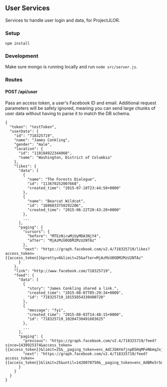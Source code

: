 ## User Services

Services to handle user login and data, for ProjectJLOR.


### Setup
```
npm install
```

### Development

Make sure mongo is running locally and run `node src/server.js`.


### Routes

#### POST /api/user

Pass an access token, a user's Facebook ID and email.  Additional request parameters will be safely ignored, meaning you can send large chunks of user data without having to parse it to match the DB schema.

```
{
  "token": "testToken",
  "userData": {
    "id": "718325719",
    "name": "James Conkling",
    "gender": "male",
    "location": {
      "id": "110184922344060",
      "name": "Washington, District of Columbia"
    },
    "likes": {
      "data": [
        {
          "name": "The Forests Dialogue",
          "id": "113670252007668",
          "created_time": "2015-07-18T23:44:50+0000"
        },
        {
          "name": "Bearcat Wildcat",
          "id": "1686033758292206",
          "created_time": "2015-06-22T20:43:20+0000"
        },
        ...
      ],
      "paging": {
        "cursors": {
          "before": "MTEzNjcwMjUyMDA3NjY4",
          "after": "MjAzMzU0ODM2MzU2NTAz"
        },
        "next": "https://graph.facebook.com/v2.4/718325719/likes?access_token={{access_token}}&pretty=0&limit=25&after=MjAzMzU0ODM2MzU2NTAz"
      }
    },
    "link": "http://www.facebook.com/718325719",
    "feed": {
      "data": [
        {
          "story": "James Conkling shared a link.",
          "created_time": "2015-08-07T05:29:34+0000",
          "id": "718325719_10155854330400720"
        },
        {
          "message": "fyi",
          "created_time": "2015-08-03T14:48:15+0000",
          "id": "718325719_10204730491603625"
        },
        ...
      ],
      "paging": {
        "previous": "https://graph.facebook.com/v2.4/718325719/feed?since=1438925374&access_token={{access_token}}&limit=25&__paging_token=enc_AdCJOAYm7jnpD5HqMFeNbmqJxjqJZB2C3gvt6tefh5GYZA7DA9AKRBA94eaEPfrvzKg2ou4vWYVyyGILj7ImdkzIsX&__previous=1",
        "next": "https://graph.facebook.com/v2.4/718325719/feed?access_token={{access_token}}&limit=25&until=1420070750&__paging_token=enc_AdBRe5r5ACbT2ZCbOZCNlL7R2w6flLrArZCZBZCU9b43ZCUIhniZBrQWWsmk5i154XcfJXjZBAkCUwFJ4KQam50TZBagco16ZA"
      }
    }
  }
}

```
